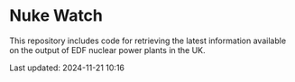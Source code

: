 # Nuke Watch

This repository includes code for retrieving the latest information available on the output of EDF nuclear power plants in the UK.

Last updated: 2024-11-21 10:16
